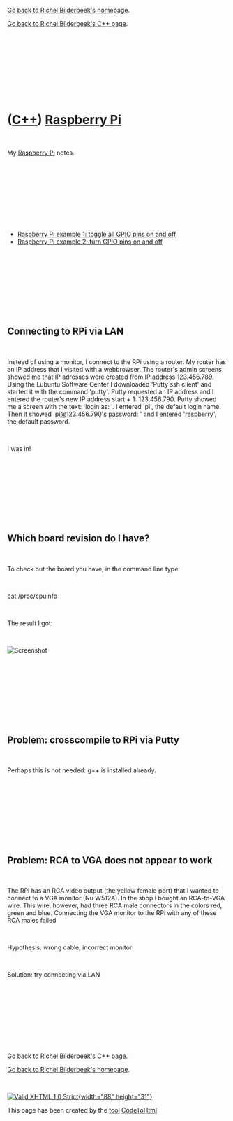[Go back to Richel Bilderbeek's homepage](index.htm).

[Go back to Richel Bilderbeek's C++ page](Cpp.htm).

 

 

 

 

 

([C++](Cpp.htm)) [Raspberry Pi](CppRpi.htm)
===========================================

 

My [Raspberry Pi](CppRpi.htm) notes.

 

 

 

 

 

-   [Raspberry Pi example 1: toggle all GPIO pins on and
    off](CppRpiExample1.htm)
-   [Raspberry Pi example 2: turn GPIO pins on and
    off](CppRpiExample2.htm)

 

 

 

 

 

Connecting to RPi via LAN
-------------------------

 

Instead of using a monitor, I connect to the RPi using a router. My
router has an IP address that I visited with a webbrowser. The router's
admin screens showed me that IP adresses were created from IP address
123.456.789. Using the Lubuntu Software Center I downloaded 'Putty ssh
client' and started it with the command 'putty'. Putty requested an IP
address and I entered the router's new IP address start + 1:
123.456.790. Putty showed me a screen with the text: 'login as: '. I
entered 'pi', the default login name. Then it showed 'pi@123.456.790's
password: ' and I entered 'raspberry', the default password.

 

I was in!

 

 

 

 

 

Which board revision do I have?
-------------------------------

 

To check out the board you have, in the command line type:

 

cat /proc/cpuinfo

 

The result I got:

 

![Screenshot](RpiObtainBoardVersion.png)

 

 

 

 

 

Problem: crosscompile to RPi via Putty
--------------------------------------

 

Perhaps this is not needed: g++ is installed already.

 

 

 

 

 

Problem: RCA to VGA does not appear to work
-------------------------------------------

 

The RPi has an RCA video output (the yellow female port) that I wanted
to connect to a VGA monitor (Nu W512A). In the shop I bought an
RCA-to-VGA wire. This wire, however, had three RCA male connectors in
the colors red, green and blue. Connecting the VGA monitor to the RPi
with any of these RCA males failed

 

Hypothesis: wrong cable, incorrect monitor

 

Solution: try connecting via LAN

 

 

 

 

 

[Go back to Richel Bilderbeek's C++ page](Cpp.htm).

[Go back to Richel Bilderbeek's homepage](index.htm).

 

[![Valid XHTML 1.0 Strict](valid-xhtml10.png){width="88"
height="31"}](http://validator.w3.org/check?uri=referer)

This page has been created by the [tool](Tools.htm)
[CodeToHtml](ToolCodeToHtml.htm)
